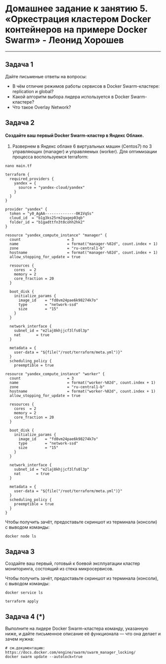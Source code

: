 # Домашнее задание к занятию 5. «Оркестрация кластером Docker контейнеров на примере Docker Swarm» - Леонид Хорошев
---

## Задача 1

Дайте письменые ответы на вопросы:

- В чём отличие режимов работы сервисов в Docker Swarm-кластере: replication и global?
- Какой алгоритм выбора лидера используется в Docker Swarm-кластере?
- Что такое Overlay Network?

## Задача 2

#### Создайте ваш первый Docker Swarm-кластер в Яндекс Облаке.

1. Развернем в Яндекс облаке 6 виртуальных машин (Centos7) по 3 управляющих (manager) и управляемых (worker). Для оптимизации процесса воспользуемся terraform:
```
nano main.tf

terraform {
  required_providers {
    yandex = {
      source = "yandex-cloud/yandex"
    }
  }
}

provider "yandex" {
  token = "y0_AgAA--------------0K1VqSs"
  cloud_id  = "b1g3ks25rm2qagep03qb"
  folder_id = "b1gadttfn3t0cohh2hk2"
}

resource "yandex_compute_instance" "manager" {
  count                     = 3
  name                      = format("manager-%02d", count.index + 1)
  zone                      = "ru-central1-b"
  hostname                  = format("manager-%02d", count.index + 1)
  allow_stopping_for_update = true

  resources {
    cores  = 2
    memory = 2
    core_fraction = 20
  }

  boot_disk {
    initialize_params {
      image_id    = "fd8vm24pae6k98274k7o"
      type        = "network-ssd"
      size        = "15"
    }
  }

  network_interface {
    subnet_id = "e2laj8khjjcf3lfs0l3p"
    nat       = true
  }

  metadata = {
    user-data = "${file("/root/terraform/meta.yml")}"
  }
  scheduling_policy {
    preemptible = true

resource "yandex_compute_instance" "worker" {
  count                     = 3
  name                      = format("worker-%02d", count.index + 1)
  zone                      = "ru-central1-b"
  hostname                  = format("worker-%02d", count.index + 1)
  allow_stopping_for_update = true

  resources {
    cores  = 2
    memory = 2
    core_fraction = 20
  }

  boot_disk {
    initialize_params {
      image_id    = "fd8vm24pae6k98274k7o"
      type        = "network-ssd"
      size        = "15"
    }
  }

  network_interface {
    subnet_id = "e2laj8khjjcf3lfs0l3p"
    nat       = true
  }

  metadata = {
    user-data = "${file("/root/terraform/meta.yml")}"
  }
  scheduling_policy {
    preemptible = true
  }
}
```


Чтобы получить зачёт, предоставьте скриншот из терминала (консоли) с выводом команды:
```
docker node ls
```

## Задача 3

Создайте ваш первый, готовый к боевой эксплуатации кластер мониторинга, состоящий из стека микросервисов.

Чтобы получить зачёт, предоставьте скриншот из терминала (консоли), с выводом команды:
```
docker service ls
```

```
terraform apply
```

## Задача 4 (*)

Выполните на лидере Docker Swarm-кластера команду, указанную ниже, и дайте письменное описание её функционала — что она делает и зачем нужна:
```
# см.документацию: https://docs.docker.com/engine/swarm/swarm_manager_locking/
docker swarm update --autolock=true
```


